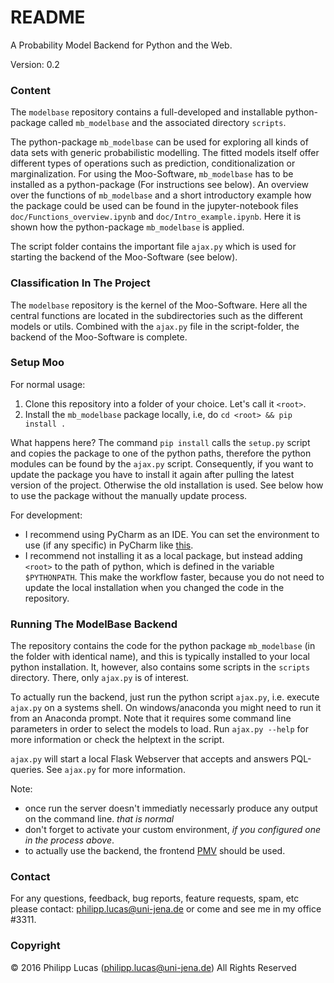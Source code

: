 # README #

A Probability Model Backend for Python and the Web.

Version: 0.2

### Content ###

The `modelbase` repository contains a full-developed and installable python-package called `mb_modelbase` and the associated directory `scripts`. 

The python-package `mb_modelbase` can be used for exploring all kinds of data sets with generic probabilistic modelling. The fitted models itself offer different types of operations such as prediction, conditionalization or marginalization. For using the Moo-Software, `mb_modelbase` has to be installed as a python-package (For instructions see below). An overview over the functions of `mb_modelbase` and a short introductory example how the package could be used can be found in the jupyter-notebook files `doc/Functions_overview.ipynb` and `doc/Intro_example.ipynb`. Here it is shown how the python-package `mb_modelbase` is applied.

The script folder contains the important file `ajax.py` which is used for starting the backend of the Moo-Software (see below). 

### Classification In The Project ###

The `modelbase` repository is the kernel of the Moo-Software. Here all the central functions are located in the subdirectories such as the different models or utils. Combined with the `ajax.py` file in the script-folder, the backend of the Moo-Software is complete.

### Setup Moo ###

For normal usage:

1. Clone this repository into a folder of your choice. Let's call it `<root>`.
2. Install the `mb_modelbase` package locally, i.e, do `cd <root> && pip install .`

What happens here? The command `pip install` calls the `setup.py` script and copies the package to one of the python paths, therefore the python modules can be found by the `ajax.py` script. Consequently, if you want to update the package you have to install it again after pulling the latest version of the project. Otherwise the old installation is used. See below how to use the package without the manually update process. 

For development:

 - I recommend using PyCharm as an IDE. You can set the environment to use (if any specific) in PyCharm like [this](https://docs.continuum.io/anaconda/ide_integration#pycharm).
 - I recommend not installing it as a local package, but instead adding `<root>` to the path of python, which is defined in the variable `$PYTHONPATH`. This make the workflow faster, because you do not need to update the local installation when you changed the code in the repository.

### Running The ModelBase Backend ###

The repository contains the code for the python package `mb_modelbase` (in the folder with identical name), and this is typically installed to your local python installation.
It, however, also contains some scripts in the `scripts` directory. There, only `ajax.py` is of interest. 

To actually run the backend, just run the python script `ajax.py`, i.e. execute `ajax.py` on a systems shell. On windows/anaconda you might need to run it from an Anaconda prompt.
Note that it requires some command line parameters in order to select the models to load. Run  `ajax.py --help` for more information or check the helptext in the script.

`ajax.py` will start a local Flask Webserver that accepts and answers PQL-queries. See `ajax.py` for more information.

Note:
 * once run the server doesn't immediatly necessarly produce any output on the command line. *that is normal*
 * don't forget to activate your custom environment, *if you configured one in the process above*.
 * to actually use the backend, the frontend [PMV](https://ci.inf-i2.uni-jena.de/gemod/pmv) should be used. 

### Contact ###

For any questions, feedback, bug reports, feature requests, spam, etc please contact: [philipp.lucas@uni-jena.de](philipp.lucas@uni-jena.de) or come and see me in my office #3311.

### Copyright ###

© 2016 Philipp Lucas (philipp.lucas@uni-jena.de) All Rights Reserved
